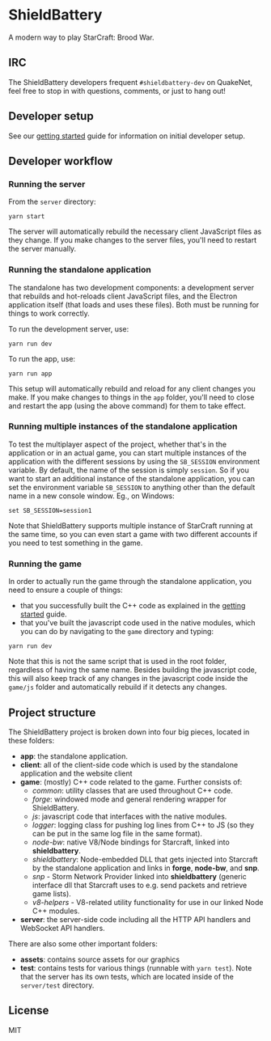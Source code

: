 # ShieldBattery

A modern way to play StarCraft: Brood War.

## IRC

The ShieldBattery developers frequent `#shieldbattery-dev` on QuakeNet, feel free to stop in with
questions, comments, or just to hang out!

## Developer setup

See our [getting started](./docs/GETTING_STARTED.md) guide for information on initial developer setup.

## Developer workflow

### Running the server

From the `server` directory:

```
yarn start
```

The server will automatically rebuild the necessary client JavaScript files as they change. If you make
changes to the server files, you'll need to restart the server manually.

### Running the standalone application

The standalone has two development components: a development server that rebuilds and hot-reloads client
JavaScript files, and the Electron application itself (that loads and uses these files). Both must be
running for things to work correctly.

To run the development server, use:

```
yarn run dev
```

To run the app, use:

```
yarn run app
```

This setup will automatically rebuild and reload for any client changes you make. If you make changes to
things in the `app` folder, you'll need to close and restart the app (using the above command) for them to
take effect.

### Running multiple instances of the standalone application

To test the multiplayer aspect of the project, whether that's in the application or in an actual game, you
can start multiple instances of the application with the different sessions by using the `SB_SESSION`
environment variable. By default, the name of the session is simply `session`. So if you want to start an
additional instance of the standalone application, you can set the environment variable `SB_SESSION` to
anything other than the default name in a new console window. Eg., on Windows:

```
set SB_SESSION=session1
```

Note that ShieldBattery supports multiple instance of StarCraft running at the same time, so you can even
start a game with two different accounts if you need to test something in the game.

### Running the game

In order to actually run the game through the standalone application, you need to ensure a couple of things:
- that you successfully built the C++ code as explained in the [getting started](./docs/GETTING_STARTED.md)
guide.
- that you've built the javascript code used in the native modules, which you can do by navigating to the
`game` directory and typing:

```
yarn run dev
```

Note that this is not the same script that is used in the root folder, regardless of having the same name.
Besides building the javascript code, this will also keep track of any changes in the javascript code inside
the `game/js` folder and automatically rebuild if it detects any changes.

## Project structure

The ShieldBattery project is broken down into four big pieces, located in these folders:

- **app**: the standalone application.
- **client**: all of the client-side code which is used by the standalone application and the website client
- **game**: (mostly) C++ code related to the game. Further consists of:
  - *common*: utility classes that are used throughout C++ code.
  - *forge*: windowed mode and general rendering wrapper for ShieldBattery.
  - *js*: javascript code that interfaces with the native modules.
  - *logger*: logging class for pushing log lines from C++ to JS (so they can be put in the same log file in
  the same format).
  - *node-bw*: native V8/Node bindings for Starcraft, linked into **shieldbattery**.
  - *shieldbattery*: Node-embedded DLL that gets injected into Starcraft by the standalone application and
  links in **forge**, **node-bw**, and **snp**.
  - *snp* - Storm Network Provider linked into **shieldbattery** (generic interface dll that Starcraft uses
  to e.g. send packets and retrieve game lists).
  - *v8-helpers* - V8-related utility functionality for use in our linked Node C++ modules.
- **server**: the server-side code including all the HTTP API handlers and WebSocket API handlers.

There are also some other important folders:

- **assets**: contains source assets for our graphics
- **test**: contains tests for various things (runnable with `yarn test`). Note that the server has its own
tests, which are located inside of the `server/test` directory.

## License

MIT
